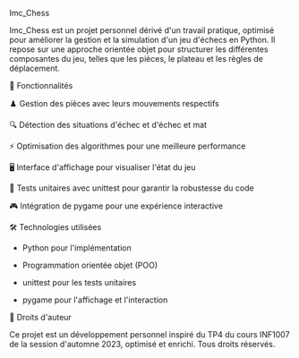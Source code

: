 Imc_Chess

Imc_Chess est un projet personnel dérivé d'un travail pratique, optimisé pour améliorer la gestion et la simulation d'un jeu d'échecs en Python. Il repose sur une approche orientée objet pour structurer les différentes composantes du jeu, telles que les pièces, le plateau et les règles de déplacement.

🚀 Fonctionnalités

♟️ Gestion des pièces avec leurs mouvements respectifs

🔍 Détection des situations d'échec et d'échec et mat

⚡ Optimisation des algorithmes pour une meilleure performance

🖥️ Interface d'affichage pour visualiser l'état du jeu

🧪 Tests unitaires avec unittest pour garantir la robustesse du code

🎮 Intégration de pygame pour une expérience interactive

🛠️ Technologies utilisées

  - Python pour l'implémentation

  - Programmation orientée objet (POO)

  - unittest pour les tests unitaires

  - pygame pour l'affichage et l'interaction

📜 Droits d'auteur

Ce projet est un développement personnel inspiré du TP4 du cours INF1007 de la session d'automne 2023, optimisé et enrichi. Tous droits réservés.
